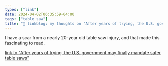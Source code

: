 ```yaml
---
types: ["link"]
date: 2024-04-02T06:35:59-04:00
tags: ["table saw"]
title: "🔗 linkblog: my thoughts on 'After years of trying, the U.S. government may finally mandate safer table saws'"
---
```

I have a scar from a nearly 20-year old table saw injury, and that made this fascinating to read.

[link to "After years of trying, the U.S. government may finally mandate safer table saws"](https://npr.org/2024/04/02/1241148577/table-saw-injuries-safety-sawstop-cpsc)
